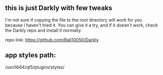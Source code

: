 ## this is just Darkly with few tweaks

I'm not sure if copying the file to the root directory will work for you because I haven't tried it. You can give it a try, and if it doesn't work, check the Darkly repo and install it normally.

repo link: https://github.com/Bali10050/Darkly

## app styles path:

/usr/lib64/qt5/plugins/styles/
